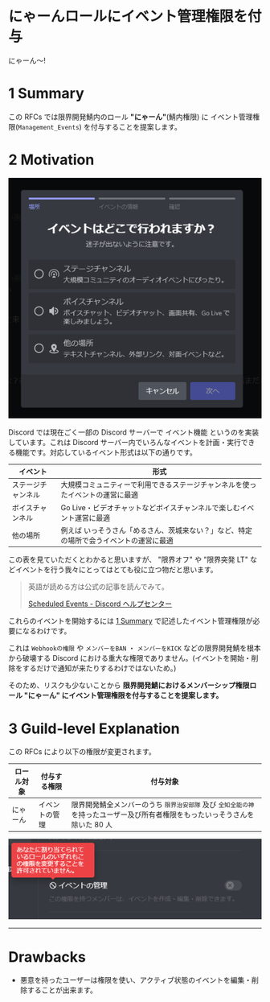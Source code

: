 # にゃーんロールにイベント管理権限を付与

にゃーん～!

# 1 Summary

この RFCs では限界開発鯖内のロール **"にゃーん"**(鯖内権限) に イベント管理権限(`Management_Events`) を付与することを提案します。

# 2 Motivation

![イベント開始前の形式選択画面](./images/RFCs-0004/image-1.png)

Discord では現在ごく一部の Discord サーバーで イベント機能 というのを実装しています。これは Discord サーバー内でいろんなイベントを計画・実行できる機能です。対応しているイベント形式は以下の通りです。

| イベント           | 形式                                                                                    |
| ------------------ | --------------------------------------------------------------------------------------- |
| ステージチャンネル | 大規模コミュニティーで利用できるステージチャンネルを使ったイベントの運営に最適          |
| ボイスチャンネル   | Go Live・ビデオチャットなどボイスチャンネルで楽しむイベント運営に最適                   |
| 他の場所           | 例えば いっそうさん「めるさん、茨城来ない？」など、特定の場所で会うイベントの運営に最適 |

この表を見ていただくとわかると思いますが、 "限界オフ" や "限界突発 LT" などイベントを行う我々にとってはとても役に立つ物だと思います。

> 英語が読める方は公式の記事を読んでみて。
>
> [Scheduled Events - Discord ヘルプセンター](https://support.discord.com/hc/ja/articles/4409494125719)

これらのイベントを開始するには [1 Summary](#1Summary) で記述したイベント管理権限が必要になるわけです。

これは `Webhookの権限` や `メンバーをBAN` ・ `メンバーをKICK` などの限界開発鯖を根本から破壊する Discord における重大な権限でありません。(イベントを開始・削除をするだけで通知が来たりするわけではないため。)

そのため、リスクも少ないことから **限界開発鯖におけるメンバーシップ権限ロール "にゃーん" にイベント管理権限を付与することを提案します。**

# 3 Guild-level Explanation

この RFCs により以下の権限が変更されます。

| ロール対象 | 付与する権限   | 付与対象                                                                                                                       |
| ---------- | -------------- | ------------------------------------------------------------------------------------------------------------------------------ |
| にゃーん   | イベントの管理 | 限界開発鯖全メンバーのうち `限界治安部隊` 及び `全知全能の神` を持ったユーザー及び所有者権限をもったいっそうさんを除いた 80 人 |

![にゃーんのロール権限設定画面](./images/RFCs-0004/image-2.png)

---

# Drawbacks

- 悪意を持ったユーザーは権限を使い、アクティブ状態のイベントを編集・削除することが出来ます。
